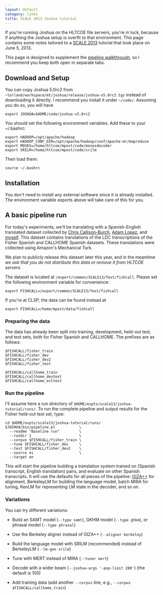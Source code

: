 ```yaml
---
layout: default
category: links
title: SCALE 2013 Joshua tutorial
---
```


If you're running Joshua on the HLTCOE file servers, you're in luck, because if anything the Joshua
setup is overfit to that environment. This page contains some notes tailored to a
[SCALE 2013](http://hltcoe.jhu.edu/research/scale-workshops/) tutorial that took place on June 5,
2013.

This page is designed to supplement the [pipeline walkthrough](pipeline.html), so I recommend you
keep both open in separate tabs.

## Download and Setup

You can copy Joshua 5.0rc2 from `~lorland/workspace/mt/joshua/release/joshua-v5.0rc2.tgz` instead of
downloading it directly. I recommend you install it under `~/code/`. Assuming you do so, you will
have

    export JOSHUA=$HOME/code/joshua-v5.0rc2

You should set the following environment variables. Add these to your ~/.bashrc:

    export HADOOP=/opt/apache/hadoop
    export HADOOP_CONF_DIR=/opt/apache/hadoop/conf/apache-mr/mapreduce
    export MOSES=/home/hltcoe/mpost/code/mosesdecoder
    export SRILM=/home/hltcoe/mpost/code/srilm
    
Then load them:

    source ~/.bashrc
    
## Installation

You don't need to install any external software since it is already installed. The environment
variable exports above will take care of this for you.

## A basic pipeline run

For today's experiments, we'll be translating with a Spanish-English translated dataset collected by
[Chris Callison-Burch](http://cs.jhu.edu/~ccb/), [Adam Lopez](http://cs.jhu.edu/~alopez/), and
[myself](http://cs.jhu.edu/~post/). This dataset contains translations of the LDC transcriptions of
the Fisher Spanish and CALLHOME Spanish datasets. These translations were collected using Amazon's
Mechanical Turk.

We plan to publicly release this dataset later this year, and in the meantime *we ask that you do
 not distribute this data or remove it from HLTCOE servers*.

The dataset is located at `/export/common/SCALE13/Text/fishcall`. Please set the following environment
variable for convenience:

    export FISHCALL=/export/common/SCALE13/Text/fishcall

If you're at CLSP, the data can be found instead at

    export FISHCALL=/home/mpost/data/fishcall
    
### Preparing the data

The data has already been split into training, development, held-out test, and test sets, both for
Fisher Spanish and CALLHOME. The prefixes are as follows:

    $FISHCALL/fisher_train
    $FISHCALL/fisher_dev
    $FISHCALL/fisher_dev2
    $FISHCALL/fisher_test
    
    $FISHCALL/callhome_train
    $FISHCALL/callhome_devtest
    $FISHCALL/callhome_evltest
    
### Run the pipeline

I'll assume here a run directory of `$HOME/expts/scale13/joshua-tutorial/runs/`. To run the complete
pipeline and output results for the Fisher held-out test set, type:

    cd $HOME/expts/scale13/joshua-tutorial/runs/
    $JOSHUA/bin/pipeline.pl           \
      --readme "Baseline run"         \
      --rundir 1                      \
      --corpus $FISHCALL/fisher_train \
      --tune $FISHCALL/fisher_dev     \
      --test $FISHCALL/fisher_dev2    \
      --source es                     \
      --target en
      
This will start the pipeline building a translation system trained on (Spanish transcript, English
translation) pairs, and evaluate on other Spanish transcripts. It will use the defaults for all
pieces of the pipeline: [GIZA++](https://code.google.com/p/giza-pp/) for alignment, BerkeleyLM for
building the language model, batch MIRA for tuning, KenLM for representing LM state in the decoder,
and so on.

### Variations

You can try different variations:

   - Build an SAMT model (`--type samt`), GKHM model (`--type ghkm`), or phrasal model (`--type phrasal`) 
   
   - Use the Berkeley aligner instead of GIZA++ (`--aligner berkeley`)
   
   - Build the language model with SRILM (recommended) instead of BerkeleyLM (`--lm-gen srilm`)

   - Tune with MERT instead of MIRA (`--tuner mert`)
   
   - Decode with a wider beam (`--joshua-args '-pop-limit 200'`) (the default is 100)

   - Add training data (add another `--corpus` line, e.g., `--corpus $FISHCALL/callhome_train`)
